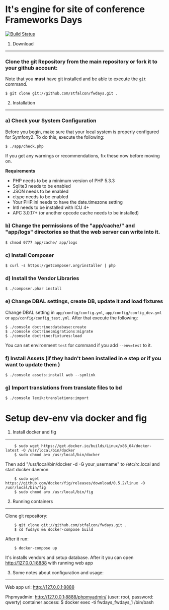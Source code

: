 It's engine for site of conference Frameworks Days
========================================

[![Build Status](https://secure.travis-ci.org/stfalcon/fwdays.png?branch=master)](https://travis-ci.org/stfalcon/fwdays)

1) Download
--------------------------------

### Clone the git Repository from the main repository or fork it to your github account:

Note that you **must** have git installed and be able to execute the `git`
command.

	$ git clone git://github.com/stfalcon/fwdays.git .

2) Installation
---------------

### a) Check your System Configuration

Before you begin, make sure that your local system is properly configured
for Symfony2. To do this, execute the following:

	$ ./app/check.php

If you get any warnings or recommendations, fix these now before moving on.

**Requirements**

* PHP needs to be a minimum version of PHP 5.3.3
* Sqlite3 needs to be enabled
* JSON needs to be enabled
* ctype needs to be enabled
* Your PHP.ini needs to have the date.timezone setting
* Intl needs to be installed with ICU 4+
* APC 3.0.17+ (or another opcode cache needs to be installed)


### b) Change the permissions of the "app/cache/" and "app/logs" directories so that the web server can write into it.

	$ chmod 0777 app/cache/ app/logs

### c) Install Composer

	$ curl -s https://getcomposer.org/installer | php

### d) Install the Vendor Libraries

    $ ./composer.phar install

### e) Change DBAL settings, create DB, update it and load fixtures

Change DBAL setting in `app/config/config.yml`, `app/config/config_dev.yml` or
`app/config/config_test.yml`. After that execute the following:

    $ ./console doctrine:database:create
    $ ./console doctrine:migrations:migrate
    $ ./console doctrine:fixtures:load

You can set environment `test` for command if you add `--env=test` to it.

### f) Install Assets (if they hadn't been installed in **e** step or if you want to update them )

    $ ./console assets:install web --symlink

### g) Import translations from translate files to bd

    $ ./console lexik:translations:import

Setup dev-env via docker and fig
========================================

1) Install docker and fig
--------------------------------

        $ sudo wget https://get.docker.io/builds/Linux/x86_64/docker-latest -O /usr/local/bin/docker
        $ sudo chmod a+x /usr/local/bin/docker

Then add "/usr/local/bin/docker -d -G your_username" to /etc/rc.local and start docker daemon

        $ sudo wget https://github.com/docker/fig/releases/download/0.5.2/linux -O /usr/local/bin/fig
        $ sudo chmod a+x /usr/local/bin/fig

2) Running containers
--------------------------------

Clone git repository:

        $ git clone git://github.com/stfalcon/fwdays.git .
        $ cd fwdays && docker-compose build

After it run:

        $ docker-compose up

It's installs vendors and setup database.
After it you can open http://127.0.0.1:8888 with running web app

3) Some notes about configuration and usage:
--------------------------------

Web app url: http://127.0.0.1:8888

Phpmyadmin: http://127.0.0.1:8888/phpmyadmin/ (user: root, password: qwerty)
container access: $ docker exec -ti fwdays_fwdays_1 /bin/bash 

